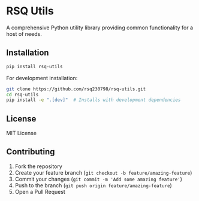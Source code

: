 # RSQ Utils

A comprehensive Python utility library providing common functionality for a host of needs.

## Installation

```bash
pip install rsq-utils
```

For development installation:

```bash
git clone https://github.com/rsq230798/rsq-utils.git
cd rsq-utils
pip install -e ".[dev]"  # Installs with development dependencies
```

## License

MIT License

## Contributing

1. Fork the repository
2. Create your feature branch (`git checkout -b feature/amazing-feature`)
3. Commit your changes (`git commit -m 'Add some amazing feature'`)
4. Push to the branch (`git push origin feature/amazing-feature`)
5. Open a Pull Request
